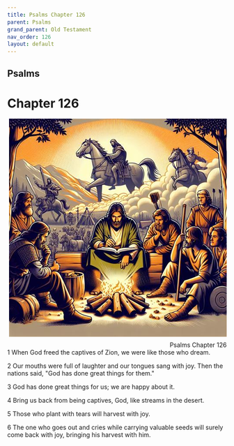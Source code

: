 ```yaml
---
title: Psalms Chapter 126
parent: Psalms
grand_parent: Old Testament
nav_order: 126
layout: default
---
```


## Psalms

# Chapter 126

<div style="clear: both; text-align: right;">
    <img src="/assets/Image/Psalms/500/126.jpg" alt="Psalms Chapter 126" class="chapter-image" style="max-width: 100%; height: auto; float: right; margin: 0 0 10px 10px; padding-left: 10%;">
    <figcaption style="font-size: 14px;">Psalms Chapter 126</figcaption>
</div>
1 When God freed the captives of Zion, we were like those who dream.

2 Our mouths were full of laughter and our tongues sang with joy. Then the nations said, "God has done great things for them."

3 God has done great things for us; we are happy about it.

4 Bring us back from being captives, God, like streams in the desert.

5 Those who plant with tears will harvest with joy.

6 The one who goes out and cries while carrying valuable seeds will surely come back with joy, bringing his harvest with him.


